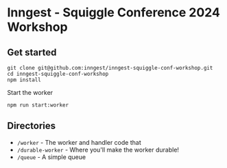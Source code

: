 # Inngest - Squiggle Conference 2024 Workshop

## Get started

```
git clone git@github.com:inngest/inngest-squiggle-conf-workshop.git
cd inngest-squiggle-conf-workshop
npm install
```

Start the worker

```
npm run start:worker
```

## Directories

- `/worker` - The worker and handler code that
- `/durable-worker` - Where you'll make the worker durable!
- `/queue` - A simple queue
